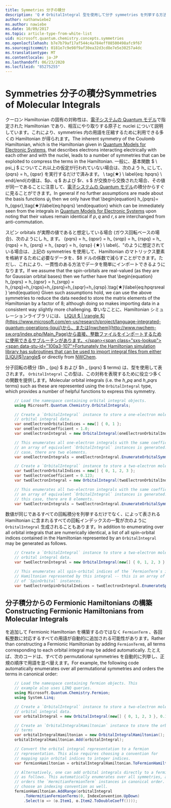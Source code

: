 ```yaml
---
title: Symmetries 分子の積分
description: 'Q # OrbitalIntegral 型を使用して分子 symmetries を列挙する方法について説明します。'
author: nathanwiebe2
ms.author: nawiebe
ms.date: 10/09/2017
ms.topic: article-type-from-white-list
uid: microsoft.quantum.chemistry.concepts.symmetries
ms.openlocfilehash: b7e7b79af17af544c4a784eff08500498afc9f67
ms.sourcegitcommit: 0181e7c9e98f9af30ea32d3cd8e7e5e30257a4dc
ms.translationtype: MT
ms.contentlocale: ja-JP
ms.lasthandoff: 06/23/2020
ms.locfileid: "85275255"
---
```

# <a name="symmetries-of-molecular-integrals"></a><span data-ttu-id="100a3-103">Symmetries 分子の積分</span><span class="sxs-lookup"><span data-stu-id="100a3-103">Symmetries of Molecular Integrals</span></span>

<span data-ttu-id="100a3-104">クーロン Hamiltonian の固有の対称性は、[電子システムの Quantum モデル](xref:microsoft.quantum.chemistry.concepts.quantummodels)で指定された Hamiltonian であり、相互にやり取りする原子と nuclei について説明しています。これにより、symmetries 内の用語を圧縮するために利用できる多くの Hamiltonian が得られます。</span><span class="sxs-lookup"><span data-stu-id="100a3-104">The inherent symmetry of the Coulomb Hamiltonian, which is the Hamiltonian given in [Quantum Models for Electronic Systems](xref:microsoft.quantum.chemistry.concepts.quantummodels), that describes electrons interacting electrically with each other and with the nuclei, leads to a number of symmetries that can be exploited to compress the terms in the Hamiltonian.</span></span>
<span data-ttu-id="100a3-105">一般に、基本関数 $ \ psi_j $ についてこれ以上の仮定が行われていない場合は、次のよう h_ にして、{pqrs} = h_ {qpsr} を実行するだけで済みます。 \ tag{★} \ label{eq: hpqrs} \ end{/end{の値は、$p、q $ および $r、s $ が交換から交換された場合、その値が同一であることに注意して、[電子システムの Quantum モデル](xref:microsoft.quantum.chemistry.concepts.quantummodels)の積分からすぐに見ることができます。</span><span class="sxs-lookup"><span data-stu-id="100a3-105">In general if no further assumptions are made about the basis functions $\psi_j$ then we only have that \begin{equation} h_{pqrs}= h_{qpsr},\tag{★}\label{eq:hpqrs} \end{equation} which can be immediately seen from the integrals in [Quantum Models for Electronic Systems](xref:microsoft.quantum.chemistry.concepts.quantummodels) upon noting that their values remain identical if $p,q$ and $r,s$ are interchanged from anti-commutation.</span></span>

<span data-ttu-id="100a3-106">スピン orbitals が実際の値であると想定している場合 (ガウス回転ベースの場合)、次のようにし h_ ます。 {pqrs} = h_ {qpsr} = h_ {srqp} = h_ {rspq} = h_ {rqps} = h_ {psrq} = h_ {spqr} = h_ {qrsp} {★} \ label{、"のように想定されている場合は、上記の symmetries を使用して、Hamiltonian のマトリックス要素を格納するために必要なデータを、$8 ドルの係数で減らすことができます。ただし、これにより、一貫性のある方法でデータを簡単にインポートできるようになります。</span><span class="sxs-lookup"><span data-stu-id="100a3-106">If we assume that the spin-orbitals are real-valued (as they are for Gaussian orbital bases) then we further have that \begin{equation} h_{pqrs} = h_{qpsr} = h_{srqp} = h_{rspq}=h_{rqps}=h_{psrq}=h_{spqr}=h_{qrsp}.\tag{★}\label{eq:hpqrsreal} \end{equation} Given such assumptions hold, we can use the above symmetries to reduce the data needed to store the matrix elements of the Hamiltonian by a factor of $8$; although doing so makes importing data in a consistent way slightly more challenging.</span></span>
<span data-ttu-id="100a3-107">幸いなことに、Hamiltonian シミュレーションライブラリには、 [LIQUI $ | \rangle $](https://www.microsoft.com/en-us/research/project/language-integrated-quantum-operations-liqui/)から、または[nwchem](http://www.nwchem-sw.org/index.php/Main_Page)から直接、整数ファイルをインポートするために使用できるサブルーチンがあります。</span><span class="sxs-lookup"><span data-stu-id="100a3-107">Fortunately the Hamiltonian simulation library has subroutines that can be used to import integral files from either [LIQUI$|\rangle$](https://www.microsoft.com/en-us/research/project/language-integrated-quantum-operations-liqui/) or directly from [NWChem](http://www.nwchem-sw.org/index.php/Main_Page).</span></span>

<span data-ttu-id="100a3-108">分子回転の積分 ($h \_ {pq} $ および $h \_ {pqrs} $ terms) は、型を使用して表されます。 `OrbitalIntegral` この型は、この対称を表現するために役立つ多くの関数を提供します。</span><span class="sxs-lookup"><span data-stu-id="100a3-108">Molecular orbital integrals (i.e. the $h\_{pq}$ and $h\_{pqrs}$ terms) such as these are represented using the `OrbitalIntegral` type, which provides a number of helpful functions to express this symmetry.</span></span>
```csharp
    // Load the namespace containing orbital integral objects.
    using Microsoft.Quantum.Chemistry.OrbitalIntegrals;

    // Create a `OrbitalIntegral` instance to store a one-electron molecular 
    // orbital integral data.
    var oneElectronOrbitalIndices = new[] { 0, 1 };
    var oneElectronCoefficient = 1.0;
    var oneElectronIntegral = new OrbitalIntegral(oneElectronOrbitalIndices, oneElectronCoefficient);

    // This enumerates all one-electron integrals with the same coefficient --
    // an array of equivalent `OrbitalIntegral` instances is generated. In this
    // case, there are two elements.
    var oneElectronIntegrals = oneElectronIntegral.EnumerateOrbitalSymmetries();

    // Create a `OrbitalIntegral` instance to store a two-electron molecular orbital integral data.
    var twoElectronOrbitalIndices = new[] { 0, 1, 2, 3 };
    var twoElectronCoefficient = 0.123;
    var twoElectronIntegral = new OrbitalIntegral(twoElectronOrbitalIndices, twoElectronCoefficient);

    // This enumerates all two-electron integrals with the same coefficient -- 
    // an array of equivalent `OrbitalIntegral` instances is generated. In 
    // this case, there are 8 elements.
    var twoElectronIntegrals = twoElectronIntegral.EnumerateOrbitalSymmetries();
```

<span data-ttu-id="100a3-109">数値が同じであるすべての回転積分を列挙するだけでなく、によって表される Hamiltonian に含まれるすべての回転インデックスの一覧が次のように `OrbitalIntegral` 生成されることもあります。</span><span class="sxs-lookup"><span data-stu-id="100a3-109">In addition to enumerating over all orbital integrals that are numerically identical, a list of all spin-orbital indices contained in the Hamiltonian represented by an `OrbitalIntegral` may be generated as follows.</span></span>
```csharp
    // Create a `OrbitalIntegral` instance to store a two-electron molecular
    // orbital integral data.
    var twoElectronIntegral = new OrbitalIntegral(new[] { 0, 1, 2, 3 }, 0.123);

    // This enumerates all spin-orbital indices of the `FermionTerm`s in the 
    // Hamiltonian represented by this integral -- this is an array of array 
    // of `SpinOrbital` instances.
    var twoElectronSpinOrbitalIndices = twoElectronIntegral.EnumerateSpinOrbitals();
```
## <a name="constructing-fermionic-hamiltonians-from-molecular-integrals"></a><span data-ttu-id="100a3-110">分子積分からの Fermionic Hamiltonians の構築</span><span class="sxs-lookup"><span data-stu-id="100a3-110">Constructing Fermionic Hamiltonians from Molecular Integrals</span></span>

<span data-ttu-id="100a3-111">を追加して Fermionic Hamiltonian を構築するのではなく `FermionTerm` 、各回転整数に対応するすべての用語が自動的に追加される可能性があります。</span><span class="sxs-lookup"><span data-stu-id="100a3-111">Rather than constructing a Fermionic Hamiltonian by adding `FermionTerm`s, all terms corresponding to each orbital integral may be added automatically.</span></span>
<span data-ttu-id="100a3-112">たとえば、次のコードは、すべての permutational symmetries を自動的に列挙し、正規の順序で用語を並べ替えます。</span><span class="sxs-lookup"><span data-stu-id="100a3-112">For example, the following code automatically enumerates over all permutational symmetries and orders the terms in canonical order:</span></span> 
```csharp
    // Load the namespace containing fermion objects. This
    // example also uses LINQ queries.
    using Microsoft.Quantum.Chemistry.Fermion;
    using System.Linq;

    // Create a `OrbitalIntegral` instance to store a two-electron molecular 
    // orbital integral data.
    var orbitalIntegral = new OrbitalIntegral(new[] { 0, 1, 2, 3 }, 0.123);

    // Create an `OrbitalIntegralHamiltonian` instance to store the orbital integral
    // terms
    var orbitalIntegralHamiltonian = new OrbitalIntegralHamiltonian();
    orbitalIntegralHamiltonian.Add(orbitalIntegral);

    // Convert the orbital integral representation to a fermion
    // representation. This also requires choosing a convention for 
    // mapping spin orbital indices to integer indices.
    var fermionHamiltonian = orbitalIntegralHamiltonian.ToFermionHamiltonian(IndexConvention.UpDown);

    // Alternatively, one can add orbital integrals directly to a fermion Hamiltonian
    // as follows. This automatically enumerates over all symmetries, and then
    // orders the `HermitianFermionTerm` instances in canonical order. We will need to
    // choose an indexing convention as well.
    fermionHamiltonian.AddRange(orbitalIntegral
        .ToHermitianFermionTerms(0, IndexConvention.UpDown)
        .Select(o => (o.Item1, o.Item2.ToDoubleCoeff())));
```
